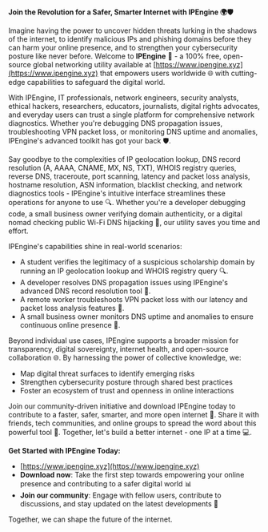 **Join the Revolution for a Safer, Smarter Internet with IPEngine 🌍🛡️**

Imagine having the power to uncover hidden threats lurking in the shadows of the internet, to identify malicious IPs and phishing domains before they can harm your online presence, and to strengthen your cybersecurity posture like never before. Welcome to **IPEngine** 🚀 - a 100% free, open-source global networking utility available at [https://www.ipengine.xyz](https://www.ipengine.xyz) that empowers users worldwide 🌐 with cutting-edge capabilities to safeguard the digital world.

With IPEngine, IT professionals, network engineers, security analysts, ethical hackers, researchers, educators, journalists, digital rights advocates, and everyday users can trust a single platform for comprehensive network diagnostics. Whether you're debugging DNS propagation issues, troubleshooting VPN packet loss, or monitoring DNS uptime and anomalies, IPEngine's advanced toolkit has got your back 🛡️.

Say goodbye to the complexities of IP geolocation lookup, DNS record resolution (A, AAAA, CNAME, MX, NS, TXT), WHOIS registry queries, reverse DNS, traceroute, port scanning, latency and packet loss analysis, hostname resolution, ASN information, blacklist checking, and network diagnostics tools - IPEngine's intuitive interface streamlines these operations for anyone to use 🔍. Whether you're a developer debugging code, a small business owner verifying domain authenticity, or a digital nomad checking public Wi-Fi DNS hijacking 📡, our utility saves you time and effort.

IPEngine's capabilities shine in real-world scenarios:

*   A student verifies the legitimacy of a suspicious scholarship domain by running an IP geolocation lookup and WHOIS registry query 🔍.
*   A developer resolves DNS propagation issues using IPEngine's advanced DNS record resolution tool 📡.
*   A remote worker troubleshoots VPN packet loss with our latency and packet loss analysis features 👥.
*   A small business owner monitors DNS uptime and anomalies to ensure continuous online presence 💼.

Beyond individual use cases, IPEngine supports a broader mission for transparency, digital sovereignty, internet health, and open-source collaboration 🌐. By harnessing the power of collective knowledge, we:

*   Map digital threat surfaces to identify emerging risks
*   Strengthen cybersecurity posture through shared best practices
*   Foster an ecosystem of trust and openness in online interactions

Join our community-driven initiative and download IPEngine today to contribute to a faster, safer, smarter, and more open internet 🚀. Share it with friends, tech communities, and online groups to spread the word about this powerful tool 🔗. Together, let's build a better internet - one IP at a time 💻.

**Get Started with IPEngine Today:**

*   [https://www.ipengine.xyz](https://www.ipengine.xyz)
*   **Download now**: Take the first step towards empowering your online presence and contributing to a safer digital world 📊
*   **Join our community**: Engage with fellow users, contribute to discussions, and stay updated on the latest developments 🔗

Together, we can shape the future of the internet.